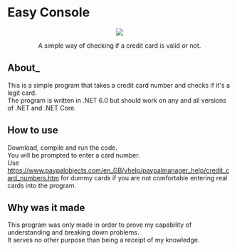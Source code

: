 # Easy Console

<p align="center">
  <img src="https://imgur.com/X3tVPeU"/>
</p>
<p align="center">A simple way of checking if a credit card is valid or not.</p>

## About_

This is a simple program that takes a credit card number and checks if it's a legit card.<br/>
The program is written in .NET 6.0 but should work on any and all versions of .NET and .NET Core.

## How to use
Download, compile and run the code.<br/>
You will be prompted to enter a card number.<br/>
Use https://www.paypalobjects.com/en_GB/vhelp/paypalmanager_help/credit_card_numbers.htm for dummy cards if you are not comfortable entering real cards into the program.

## Why was it made
This program was only made in order to prove my capability of understanding and breaking down problems.<br/>
It serves no other purpose than being a receipt of my knowledge.